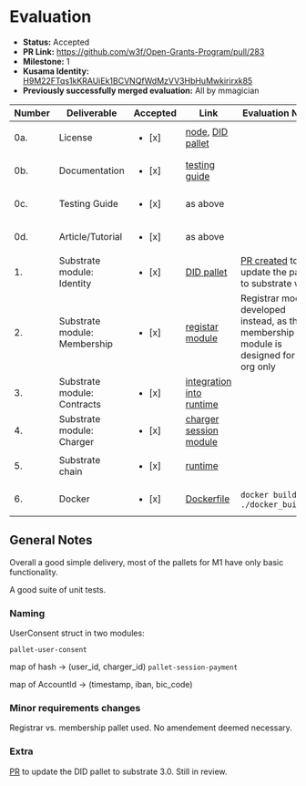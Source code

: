 # Evaluation

- **Status:** Accepted
- **PR Link:** https://github.com/w3f/Open-Grants-Program/pull/283
- **Milestone:** 1
- **Kusama Identity:** [H9M22FTqs1kKRAUiEk1BCVNQfWdMzVV3HbHuMwkirirxk85](https://polkascan.io/pre/kusama/account/H9M22FTqs1kKRAUiEk1BCVNQfWdMzVV3HbHuMwkirirxk85)
- **Previously successfully merged evaluation:** All by mmagician

| Number | Deliverable                  | Accepted               | Link                                                                                                                                             | Evaluation Notes                                                                                                 |
| ------ | ---------------------------- | ---------------------- | ------------------------------------------------------------------------------------------------------------------------------------------------ | ---------------------------------------------------------------------------------------------------------------- |
| 0a.    | License                      | <ul><li>[x] </li></ul> | [node](https://github.com/Delmonicos/charger-node/blob/main/LICENSE), [DID pallet](https://github.com/Delmonicos/pallet-did/blob/master/LICENSE) |
| 0b.    | Documentation                | <ul><li>[x] </li></ul> | [testing guide](https://github.com/Delmonicos/charger-node/blob/milestone-1/Web3-Grant/milestone1/testing-guide.md)                              |
| 0c.    | Testing Guide                | <ul><li>[x] </li></ul> | as above                                                                                                                                         |
| 0d.    | Article/Tutorial             | <ul><li>[x] </li></ul> | as above                                                                                                                                         |
| 1.     | Substrate module: Identity   | <ul><li>[x] </li></ul> | [DID pallet](https://github.com/Delmonicos/pallet-did/)                                                                                          | [PR created](https://github.com/substrate-developer-hub/pallet-did/pull/15) to update the pallet to substrate v3 |
| 2.     | Substrate module: Membership | <ul><li>[x] </li></ul> | [registar module](https://github.com/Delmonicos/charger-node/tree/main/pallets/registrar)                                                        | Registrar module developed instead, as the membership module is designed for one org only                        |
| 3.     | Substrate module: Contracts  | <ul><li>[x] </li></ul> | [integration into runtime](https://github.com/Delmonicos/charger-node/blob/main/runtime/Cargo.toml#L62)                                          |
| 4.     | Substrate module: Charger    | <ul><li>[x] </li></ul> | [charger session module](https://github.com/Delmonicos/charger-node/tree/main/pallets/charge-session)                                            |
| 5.     | Substrate chain              | <ul><li>[x] </li></ul> | [runtime](https://github.com/Delmonicos/charger-node/tree/main/runtime)                                                                          |
| 6.     | Docker                       | <ul><li>[x] </li></ul> | [Dockerfile](https://github.com/Delmonicos/charger-node/blob/main/Dockerfile)                                                                    | `docker build .`; `./docker_build.sh`                                                                            |

## General Notes

Overall a good simple delivery, most of the pallets for M1 have only basic functionality.

A good suite of unit tests.

### Naming

UserConsent struct in two modules:

`pallet-user-consent`

map of hash -> (user_id, charger_id)
`pallet-session-payment`

map of AccountId -> (timestamp, iban, bic_code)

### Minor requirements changes

Registrar vs. membership pallet used. No amendement deemed necessary.

### Extra

[PR](https://github.com/substrate-developer-hub/pallet-did/pull/15) to update the DID pallet to substrate 3.0. Still in review.
